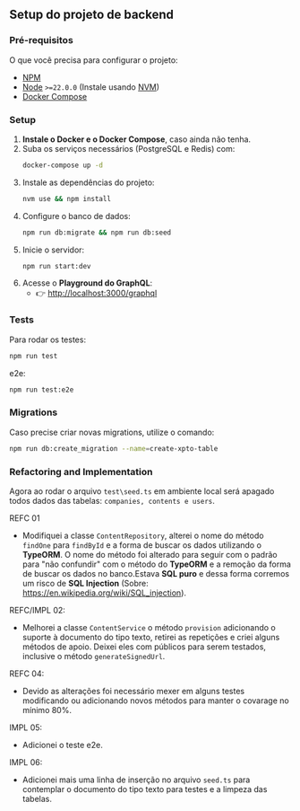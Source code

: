 ## Setup do projeto de backend

### Pré-requisitos

O que você precisa para configurar o projeto:

- [NPM](https://www.npmjs.com/)
- [Node](https://nodejs.org/en/) `>=22.0.0` (Instale usando [NVM](https://github.com/nvm-sh/nvm))
- [Docker Compose](https://docs.docker.com/compose/)

### Setup

1. **Instale o Docker e o Docker Compose**, caso ainda não tenha.
2. Suba os serviços necessários (PostgreSQL e Redis) com:
   ```bash
   docker-compose up -d
   ```
3. Instale as dependências do projeto:
   ```bash
   nvm use && npm install
   ```
4. Configure o banco de dados:
   ```bash
   npm run db:migrate && npm run db:seed
   ```
5. Inicie o servidor:
   ```bash
   npm run start:dev
   ```
6. Acesse o **Playground do GraphQL**:
   - 👉 [http://localhost:3000/graphql](http://localhost:3000/graphql)

### Tests

Para rodar os testes:

```bash
npm run test
```

e2e:

```bash
npm run test:e2e
```

### Migrations

Caso precise criar novas migrations, utilize o comando:

```bash
npm run db:create_migration --name=create-xpto-table
```

### Refactoring and Implementation

Agora ao rodar o arquivo `test\seed.ts` em ambiente local será apagado todos dados das tabelas: `companies, contents e users`.

REFC 01

- Modifiquei a classe `ContentRepository`, alterei o nome do método `findOne` para `findById` e a forma de buscar os dados utilizando o **TypeORM**.
  O nome do método foi alterado para seguir com o padrão para "não confundir" com o método do **TypeORM** e a remoção da forma de buscar os dados no banco.Estava **SQL puro** e dessa forma corremos um risco de **SQL Injection** (Sobre: https://en.wikipedia.org/wiki/SQL_injection).

REFC/IMPL 02:

- Melhorei a classe `ContentService` o método `provision` adicionando o suporte à documento do tipo texto, retirei as repetições e criei alguns métodos de apoio. Deixei eles com públicos para serem testados, inclusive o método `generateSignedUrl`.

REFC 04:

- Devido as alterações foi necessário mexer em alguns testes modificando ou adicionando novos métodos para manter o covarage no mínimo 80%.

IMPL 05:

- Adicionei o teste e2e.

IMPL 06:

- Adicionei mais uma linha de inserção no arquivo `seed.ts` para contemplar o documento do tipo texto para testes e a limpeza das tabelas.
